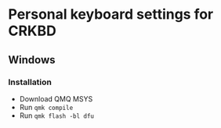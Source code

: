 # Personal keyboard settings for CRKBD 

## Windows

### Installation

- Download QMQ MSYS
- Run `qmk compile`
- Run `qmk flash -bl dfu`
